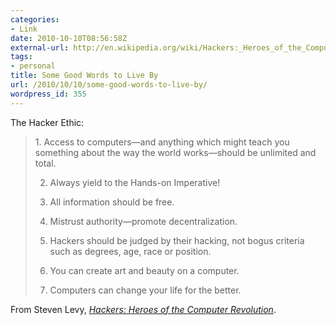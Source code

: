 ```yaml
---
categories:
- Link
date: 2010-10-10T08:56:58Z
external-url: http://en.wikipedia.org/wiki/Hackers:_Heroes_of_the_Computer_Revolution
tags:
- personal
title: Some Good Words to Live By
url: /2010/10/10/some-good-words-to-live-by/
wordpress_id: 355
---
```


The Hacker Ethic:

<blockquote>
1. Access to computers—and anything which might teach you something about the way the world works—should be unlimited and total.

2. Always yield to the Hands-on Imperative!

3. All information should be free.

4. Mistrust authority—promote decentralization.

5. Hackers should be judged by their hacking, not bogus criteria such as degrees, age, race or position.

6. You can create art and beauty on a computer.

7. Computers can change your life for the better.
</blockquote>

From Steven Levy, <a href="http://en.wikipedia.org/wiki/Hackers:_Heroes_of_the_Computer_Revolution"><em>Hackers: Heroes of the Computer Revolution</em></a>.
